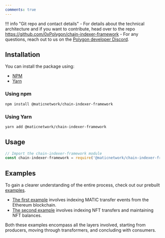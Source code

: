 ```yaml
---
comments: true
---
```


!!! info "Git repo and contact details"
    - For details about the technical architecture and if you want to contribute, head over to the repo https://github.com/0xPolygon/chain-indexer-framework
    - For any questions, reach out to us on the [Polygon developer Discord](https://discord.com/invite/0xPolygonDevs).

## Installation

You can install the package using:

- [NPM](https://www.npmjs.com/package/@maticnetwork/chain-indexer-framework)
- [Yarn](https://yarnpkg.com/package/@maticnetwork/chain-indexer-framework)

### Using npm

```bash
npm install @maticnetwork/chain-indexer-framework
```
### Using Yarn

```bash
yarn add @maticnetwork/chain-indexer-framework
```
  
## Usage
    
```jsx
// Import the chain-indexer-framework module
const chain-indexer-framework = require('@maticnetwork/chain-indexer-framework');
```

## Examples 
    
To gain a clearer understanding of the entire process, check out our prebuilt [examples](https://github.com/0xPolygon/chain-indexer-framework/blob/main/examples/README.md). 

- [The first example](https://github.com/0xPolygon/chain-indexer-framework/blob/main/examples/matic_transfer/README.md) involves indexing MATIC transfer events from the Ethereum blockchain.
- [The second example](https://github.com/0xPolygon/chain-indexer-framework/blob/main/examples/nft_balancer/README.md) involves indexing NFT transfers and maintaining NFT balances.

Both these examples encompass all the layers involved, starting from producers, moving through transformers, and concluding with consumers.